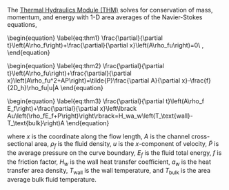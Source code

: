The [Thermal Hydraulics Module (THM)](thermal_hydraulics/index.md)
 solves for conservation of mass, momentum, and energy with 1-D area averages of the Navier-Stokes equations,

\begin{equation}
\label{eq:thm1}
\frac{\partial}{\partial t}\left(A\rho_f\right)+\frac{\partial}{\partial x}\left(A\rho_fu\right)=0\ ,
\end{equation}

\begin{equation}
\label{eq:thm2}
\frac{\partial}{\partial t}\left(A\rho_fu\right)+\frac{\partial}{\partial x}\left(A\rho_fu^2+AP\right)=\tilde{P}\frac{\partial A}{\partial x}-\frac{f}{2D_h}\rho_fu|u|A
\end{equation}

\begin{equation}
\label{eq:thm3}
\frac{\partial}{\partial t}\left(A\rho_f E_f\right)+\frac{\partial}{\partial x}\left\lbrack Au\left(\rho_fE_f+P\right)\right\rbrack=H_wa_w\left(T_\text{wall}-T_\text{bulk}\right)A
\end{equation}

where $x$ is the coordinate along the flow length, $A$ is the channel cross-sectional area, $\rho_f$ is the fluid density,
$u$ is the $x$-component of velocity, $\tilde{P}$ is the average pressure on the curve boundary, $E_f$ is the fluid total energy,
$f$ is the friction factor, $H_w$ is the wall heat transfer coefficient, $a_w$ is the heat transfer area density, $T_\text{wall}$ is the wall temperature, and $T_\text{bulk}$ is the area average bulk fluid temperature.
